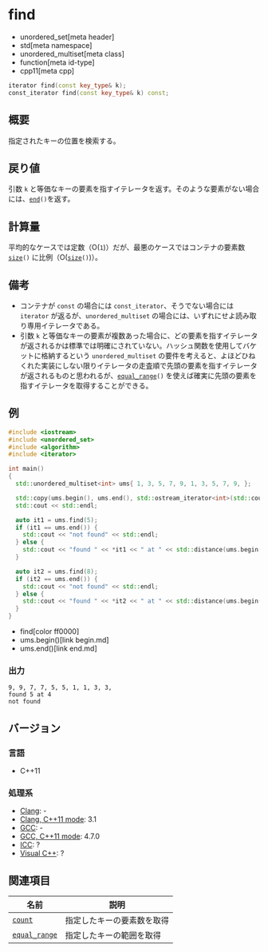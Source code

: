 # find
* unordered_set[meta header]
* std[meta namespace]
* unordered_multiset[meta class]
* function[meta id-type]
* cpp11[meta cpp]

```cpp
iterator find(const key_type& k);
const_iterator find(const key_type& k) const;
```

## 概要
指定されたキーの位置を検索する。


## 戻り値
引数 `k` と等価なキーの要素を指すイテレータを返す。そのような要素がない場合には、[`end`](end.md)`()`を返す。


## 計算量
平均的なケースでは定数（O(`1`)）だが、最悪のケースではコンテナの要素数 [`size`](size.md)`()` に比例（O([`size`](size.md)`()`)）。


## 備考
- コンテナが `const` の場合には `const_iterator`、そうでない場合には `iterator` が返るが、`unordered_multiset` の場合には、いずれにせよ読み取り専用イテレータである。
- 引数 `k` と等価なキーの要素が複数あった場合に、どの要素を指すイテレータが返されるかは標準では明確にされていない。ハッシュ関数を使用してバケットに格納するという `unordered_multiset` の要件を考えると、よほどひねくれた実装にしない限りイテレータの走査順で先頭の要素を指すイテレータが返されるものと思われるが、[`equal_range`](equal_range.md)`()` を使えば確実に先頭の要素を指すイテレータを取得することができる。


## 例
```cpp example
#include <iostream>
#include <unordered_set>
#include <algorithm>
#include <iterator>

int main()
{
  std::unordered_multiset<int> ums{ 1, 3, 5, 7, 9, 1, 3, 5, 7, 9, };

  std::copy(ums.begin(), ums.end(), std::ostream_iterator<int>(std::cout, ", "));
  std::cout << std::endl;

  auto it1 = ums.find(5);
  if (it1 == ums.end()) {
    std::cout << "not found" << std::endl;
  } else {
    std::cout << "found " << *it1 << " at " << std::distance(ums.begin(), it1) << std::endl;
  }

  auto it2 = ums.find(8);
  if (it2 == ums.end()) {
    std::cout << "not found" << std::endl;
  } else {
    std::cout << "found " << *it2 << " at " << std::distance(ums.begin(), it2) << std::endl;
  }
}
```
* find[color ff0000]
* ums.begin()[link begin.md]
* ums.end()[link end.md]

### 出力
```
9, 9, 7, 7, 5, 5, 1, 1, 3, 3,
found 5 at 4
not found
```

## バージョン
### 言語
- C++11

### 処理系
- [Clang](/implementation.md#clang): -
- [Clang, C++11 mode](/implementation.md#clang): 3.1
- [GCC](/implementation.md#gcc): -
- [GCC, C++11 mode](/implementation.md#gcc): 4.7.0
- [ICC](/implementation.md#icc): ?
- [Visual C++](/implementation.md#visual_cpp): ?

## 関連項目

| 名前 | 説明 |
|-----------------------------------|----------------------------|
| [`count`](count.md)             | 指定したキーの要素数を取得 |
| [`equal_range`](equal_range.md) | 指定したキーの範囲を取得   |

